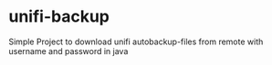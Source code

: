 # unifi-backup
Simple Project to download unifi autobackup-files from remote with username and password in java
